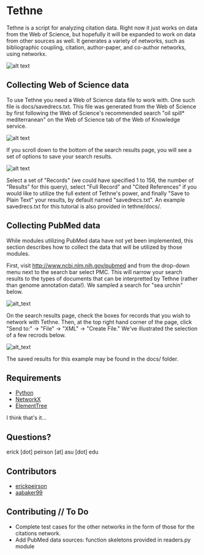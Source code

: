 # Tethne

Tethne is a script for analyzing citation data. Right now it just works on data from the Web of Science, but hopefully it will be expanded to work on data from other sources as well. It generates a variety of networks, such as bibliographic coupling, citation, author-paper, and co-author networks, using networkx. 

![alt text](https://raw.github.com/erickpeirson/tethne/python/docs/logo.jpeg "Tethneus, an orb weaving spider.")

## Collecting Web of Science data
To use Tethne you need a Web of Science data file to work with. One such file is docs/savedrecs.txt. This file was generated from the Web of Science by first following the Web of Science's recommended search "oil spill\* mediterranean" on the Web of Science tab of the Web of Knowledge service.  

![alt text](https://github.com/erickpeirson/tethne/blob/python/docs/WebOfScienceSearch.png?raw=true "Web of Science Search")

If you scroll down to the bottom of the search results page, you will see a set of options to save your search results.  

![alt text](https://github.com/ap0h/tethne/tree/mybranch/docs/WebOfScienceResults.png "Web of Science Results")  

Select a set of "Records" (we could have specified 1 to 156, the number of "Results" for this query), select "Full Record" and "Cited References" if you would like to utilize the full extent of Tethne's power, and finally "Save to Plain Text" your results, by default named "savedrecs.txt". An example savedrecs.txt for this tutorial is also provided in tethne/docs/.

## Collecting PubMed data

While modules utilizing PubMed data have not yet been implemented, this section describes how to collect the data that will be utilized by those modules.

First, visit http://www.ncbi.nlm.nih.gov/pubmed and from the drop-down menu next to the search bar select PMC. This will narrow your search results to the types of documents that can be interpretted by Tethne (rather than genome annotation data!). We sampled a search for "sea urchin" below.

![alt_text](https://github.com/erickpeirson/tethne/blob/python/docs/PMCSearch.png?raw=true "PMC Search")

On the search results page, check the boxes for records that you wish to network with Tethne. Then, at the top right hand corner of the page, click "Send to:" -> "File" -> "XML" -> "Create File." We've illustrated the selection of a few recrods below.

![alt_text](https://github.com/erickpeirson/tethne/blob/python/docs/PMCResults.png?raw=true "PMC Results")

The saved results for this example may be found in the docs/ folder.

## Requirements
* [Python](http://www.python.org/)
* [NetworkX](http://networkx.github.io/)
* [ElementTree](http://docs.python.org/2/library/xml.etree.elementtree.html)

I think that's it...

## Questions?
erick [dot] peirson [at] asu [dot] edu

## Contributors
* [erickpeirson](http://github.com/erickpeirson)
* [aabaker99](http://github.com/aabaker99)

## Contributing // To Do
* Complete test cases for the other networks in the form of those for the citations network.
* Add PubMed data sources: function skeletons provided in readers.py module
